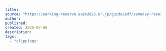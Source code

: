 ```yaml
---
title:
source: "https://parking-reserve.expo2025.or.jp/guide/pdf/sameday-reservation.pdf"
author:
published:
created: 2025-07-06
description:
tags:
  - "clippings"
---
```

